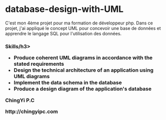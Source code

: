 # database-design-with-UML
C'est mon 4ème projet pour ma formation de développeur php. Dans ce projet, j'ai appliqué le concept UML pour concevoir une base de données et apprendre le langage SQL pour l'utilisation des données.
<h3>Skills/h3>
  <ul>
    <li>Produce coherent UML diagrams in accordance with the stated requirements</li>
    <li>Design the technical architecture of an application using UML diagrams</li>
      <li>Implement the data schema in the database</li>
        <li>Produce a design diagram of the application's database</li>
    </ul>
  <p>ChingYi P.C</p>
  <p href="http://chingyipc.com">http://chingyipc.com</p>
